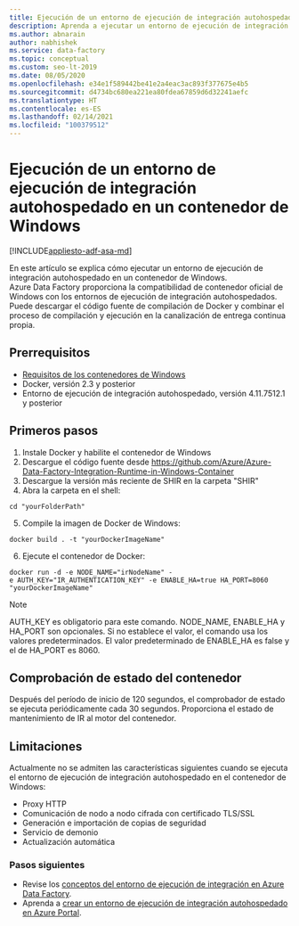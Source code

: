 ```yaml
---
title: Ejecución de un entorno de ejecución de integración autohospedado en un contenedor de Windows
description: Aprenda a ejecutar un entorno de ejecución de integración autohospedado en un contenedor de Windows.
ms.author: abnarain
author: nabhishek
ms.service: data-factory
ms.topic: conceptual
ms.custom: seo-lt-2019
ms.date: 08/05/2020
ms.openlocfilehash: e34e1f589442be41e2a4eac3ac893f377675e4b5
ms.sourcegitcommit: d4734bc680ea221ea80fdea67859d6d32241aefc
ms.translationtype: HT
ms.contentlocale: es-ES
ms.lasthandoff: 02/14/2021
ms.locfileid: "100379512"
---
```

# <a name="how-to-run-self-hosted-integration-runtime-in-windows-container"></a>Ejecución de un entorno de ejecución de integración autohospedado en un contenedor de Windows

[!INCLUDE[appliesto-adf-asa-md](includes/appliesto-adf-xxx-md.md)]

En este artículo se explica cómo ejecutar un entorno de ejecución de integración autohospedado en un contenedor de Windows.
Azure Data Factory proporciona la compatibilidad de contenedor oficial de Windows con los entornos de ejecución de integración autohospedados. Puede descargar el código fuente de compilación de Docker y combinar el proceso de compilación y ejecución en la canalización de entrega continua propia. 

## <a name="prerequisites"></a>Prerrequisitos 
- [Requisitos de los contenedores de Windows](/virtualization/windowscontainers/deploy-containers/system-requirements)
- Docker, versión 2.3 y posterior 
- Entorno de ejecución de integración autohospedado, versión 4.11.7512.1 y posterior 
## <a name="get-started"></a>Primeros pasos 
1.  Instale Docker y habilite el contenedor de Windows 
2.  Descargue el código fuente desde https://github.com/Azure/Azure-Data-Factory-Integration-Runtime-in-Windows-Container
3.  Descargue la versión más reciente de SHIR en la carpeta "SHIR" 
4.  Abra la carpeta en el shell: 
```console
cd "yourFolderPath"
```

5.  Compile la imagen de Docker de Windows: 
```console
docker build . -t "yourDockerImageName" 
```
6.  Ejecute el contenedor de Docker: 
```console
docker run -d -e NODE_NAME="irNodeName" -e AUTH_KEY="IR_AUTHENTICATION_KEY" -e ENABLE_HA=true HA_PORT=8060 "yourDockerImageName"    
```
> [!NOTE]
> AUTH_KEY es obligatorio para este comando. NODE_NAME, ENABLE_HA y HA_PORT son opcionales. Si no establece el valor, el comando usa los valores predeterminados. El valor predeterminado de ENABLE_HA es false y el de HA_PORT es 8060.

## <a name="container-health-check"></a>Comprobación de estado del contenedor 
Después del período de inicio de 120 segundos, el comprobador de estado se ejecuta periódicamente cada 30 segundos. Proporciona el estado de mantenimiento de IR al motor del contenedor. 

## <a name="limitations"></a>Limitaciones
Actualmente no se admiten las características siguientes cuando se ejecuta el entorno de ejecución de integración autohospedado en el contenedor de Windows:
- Proxy HTTP 
- Comunicación de nodo a nodo cifrada con certificado TLS/SSL 
- Generación e importación de copias de seguridad 
- Servicio de demonio 
- Actualización automática 

### <a name="next-steps"></a>Pasos siguientes
- Revise los [conceptos del entorno de ejecución de integración en Azure Data Factory](./concepts-integration-runtime.md).
- Aprenda a [crear un entorno de ejecución de integración autohospedado en Azure Portal](./create-self-hosted-integration-runtime.md).